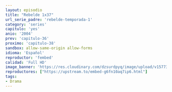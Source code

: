 ```yaml
---
layout: episodio
title: "Rebelde 1x37"
url_serie_padre: 'rebelde-temporada-1'
category: 'series'
capitulo: 'yes'
anio: '2004'
prev: 'capitulo-36'
proximo: 'capitulo-38'
sandbox: allow-same-origin allow-forms
idioma: 'Español'
reproductor: 'fembed'
calidad: 'Full HD'
image_banner: 'https://res.cloudinary.com/dzsurdpyq/image/upload/v1577313723/rebelde-temporada-1-min.jpg'
reproductores: ["https://upstream.to/embed-g6fn10aq7ip6.html"]
tags:
- Drama
---
```












